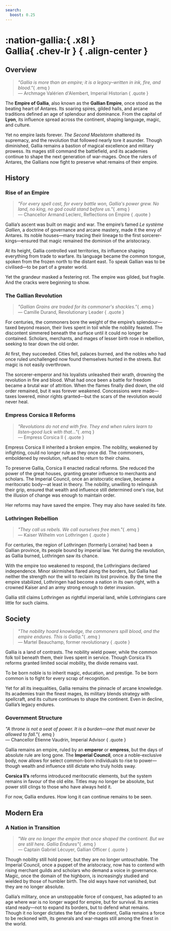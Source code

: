 ```yaml
---
search:
  boost: 0.25
---
```


# **:nation-gallia:**{ .x8l } <br> **Gallia**{ .chev-lr } { .align-center }

## Overview

> *"Gallia is more than an empire; it is a legacy–written in ink, fire, and blood."*{ .emq }  
— Archmage Valérien d'Alembert, Imperial Historian
{ .quote }

The **Empire of Gallia**, also known as the **Gallian Empire**, once stood as the beating heart of Antares. Its soaring spires, gilded halls, and arcane traditions defined an age of splendour and dominance. From the capital of **Lyon**, its influence spread across the continent, shaping language, magic, and culture.

Yet no empire lasts forever. *The Second Maelstorm* shattered its supremacy, and the revolution that followed nearly tore it asunder. Though diminished, Gallia remains a bastion of magical excellence and military prowess. Its mages still command the battlefield, and its academies continue to shape the next generation of war-mages. Once the rulers of Antares, the Gallians now fight to preserve what remains of their empire.

## History

### Rise of an Empire

> *"For every spell cast, for every battle won, Gallia's power grew. No land, no king, no god could stand before us."*{ .emq }  
— Chancellor Armand Leclerc, Reflections on Empire
{ .quote }

Gallia’s ascent was built on magic and war. The empire’s famed *Le système Gallien*, a doctrine of governance and arcane mastery, made it the envy of Antares. Its noble houses—many tracing their lineage to the first sorcerer-kings—ensured that magic remained the dominion of the aristocracy.

At its height, Gallia controlled vast territories, its influence shaping everything from trade to warfare. Its language became the common tongue, spoken from the frozen north to the distant east. To speak Gallian was to be civilised—to be part of a greater world.

Yet the grandeur masked a festering rot. The empire was gilded, but fragile. And the cracks were beginning to show.

### The Gallian Revolution

> *"Gallian Grains are traded for its commoner's shackles."*{ .emq }  
— Camille Durand, Revolutionary Leader
{ .quote }

For centuries, the commoners bore the weight of the empire’s splendour—taxed beyond reason, their lives spent in toil while the nobility feasted. The discontent simmered beneath the surface until it could no longer be contained. Scholars, merchants, and mages of lesser birth rose in rebellion, seeking to tear down the old order.

At first, they succeeded. Cities fell, palaces burned, and the nobles who had once ruled unchallenged now found themselves hunted in the streets. But magic is not easily overthrown.

The sorcerer-emperor and his loyalists unleashed their wrath, drowning the revolution in fire and blood. What had once been a battle for freedom became a brutal war of attrition. When the flames finally died down, the old order remained, but it was forever weakened. Concessions were made—taxes lowered, minor rights granted—but the scars of the revolution would never heal.

### Empress Corsica II Reforms

> *"Revolutions do not end with fire. They end when rulers learn to listen–good luck with that..."*{ .emq }  
— Empress Corsica II
{ .quote }

Empress Corsica II inherited a broken empire. The nobility, weakened by infighting, could no longer rule as they once did. The commoners, emboldened by revolution, refused to return to their chains.

To preserve Gallia, Corsica II enacted radical reforms. She reduced the power of the great houses, granting greater influence to merchants and scholars. The Imperial Council, once an aristocratic enclave, became a meritocratic body—at least in theory. The nobility, unwilling to relinquish their grip, ensured that wealth and influence still determined one's rise, but the illusion of change was enough to maintain order.

Her reforms may have saved the empire. They may also have sealed its fate.

### Lothringen Rebellion

> *"They call us rebels. We call ourselves free men."*{ .emq }  
— Kaiser Wilhelm von Lothringen
{ .quote }

For centuries, the region of Lothringen (formerly Lorraine) had been a Gallian province, its people bound by imperial law. Yet during the revolution, as Gallia burned, Lothringen saw its chance.

With the empire too weakened to respond, the Lothringians declared independence. Minor skirmishes flared along the borders, but Gallia had neither the strength nor the will to reclaim its lost province. By the time the empire stabilized, Lothringen had become a nation in its own right, with a crowned Kaiser and an army strong enough to deter invasion.

Gallia still claims Lothringen as rightful imperial land, while Lothringians care little for such claims.

## Society

> *"The nobility hoard knowledge, the commoners spill blood, and the empire endures. This is Gallia."*{ .emq }  
— Martel Beauchamp, former revolutionary
{ .quote }

Gallia is a land of contrasts. The nobility wield power, while the common folk toil beneath them, their lives spent in service. Though Corsica II’s reforms granted limited social mobility, the divide remains vast.

To be born noble is to inherit magic, education, and prestige. To be born common is to fight for every scrap of recognition.

Yet for all its inequalities, Gallia remains the pinnacle of arcane knowledge. Its academies train the finest mages, its military blends strategy with spellcraft, and its culture continues to shape the continent. Even in decline, Gallia’s legacy endures.

### Government Structure

*"A throne is not a seat of power. It is a burden—one that must never be allowed to fall."*{ .emq }  
— Chancellor Étienne Vaudrin, Imperial Advisor
{ .quote }

Gallia remains an empire, ruled by an **emperor** or **empress**, but the days of absolute rule are long gone. The **Imperial Council**, once a noble-exclusive body, now allows for select common-born individuals to rise to power—though wealth and influence still dictate who truly holds sway.

**Corsica II’s** reforms introduced meritocratic elements, but the system remains in favour of the old elite. Titles may no longer be absolute, but power still clings to those who have always held it.

For now, Gallia endures. How long it can continue remains to be seen.

## Modern Era

### A Nation in Transition

> *"We are no longer the empire that once shaped the continent. But we are still here. Gallia Endures"*{ .emq }  
— Captain Gabriel Lécuyer, Gallian Officer
{ .quote }

Though nobility still hold power, but they are no longer untouchable. The Imperial Council, once a puppet of the aristocracy, now has to contend with rising merchant guilds and scholars who demand a voice in governance. Magic, once the domain of the highborn, is increasingly studied and wielded by those of humbler birth. The old ways have not vanished, but they are no longer absolute.

Gallia’s military, once an unstoppable force of conquest, has adapted to an age where war is no longer waged for empire, but for survival. Its armies stand ready—not to expand its borders, but to defend what remains. Though it no longer dictates the fate of the continent, Gallia remains a force to be reckoned with, its generals and war-mages still among the finest in the world.